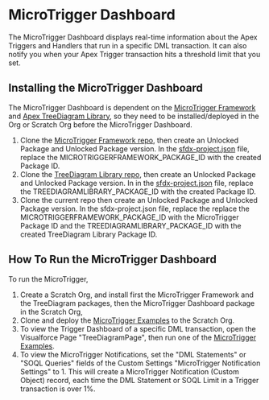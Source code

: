 # MicroTrigger Dashboard

The MicroTrigger Dashboard displays real-time information about the Apex Triggers and Handlers that run in a specific DML transaction. It can also notify you when your Apex Trigger transaction hits a threshold limit that you set.

## Installing the MicroTrigger Dashboard

The MicroTrigger Dashboard is dependent on the [MicroTrigger Framework](https://github.com/kofijohnson/Apex-MicroTrigger) and [Apex TreeDiagram Library](https://github.com/kofijohnson/Apex-TreeDiagram), so they need to be installed/deployed in the Org or Scratch Org before the MicroTrigger Dashboard.

1. Clone the [MicroTrigger Framework repo](https://github.com/kofijohnson/Apex-MicroTrigger), then create an Unlocked Package and Unlocked Package version. In the [sfdx-project.json](https://github.com/kofijohnson/Apex-MicroTrigger/blob/master/sfdx-project.json) file, replace the MICROTRIGGERFRAMEWORK_PACKAGE_ID with the created Package ID.
2. Clone the [TreeDiagram Library repo](https://github.com/kofijohnson/Apex-TreeDiagram), then create an Unlocked Package and Unlocked Package version. In in the [sfdx-project.json](https://github.com/kofijohnson/Apex-MicroTrigger/blob/master/sfdx-project.json) file, replace the TREEDIAGRAMLIBRARY_PACKAGE_ID with the created Package ID.
3. Clone the current repo then create an Unlocked Package and Unlocked Package version. In the sfdx-project.json file, replace the replace the MICROTRIGGERFRAMEWORK_PACKAGE_ID with the MicroTrigger Package ID and the TREEDIAGRAMLIBRARY_PACKAGE_ID with the created TreeDiagram Library Package ID.

## How To Run the MicroTrigger Dashboard

To run the MicroTrigger, 

1. Create a Scratch Org, and install first the MicroTrigger Framework and the TreeDiagram packages, then the MicroTrigger Dashboard package in the Scratch Org,
2. Clone and deploy the [MicroTrigger Examples](https://github.com/kofijohnson/Apex-MicroTrigger-Examples) to the Scratch Org.
3. To view the Trigger Dashboard of a specific DML transaction, open the Visualforce Page "TreeDiagramPage", then run one of the [MicroTrigger Examples](https://github.com/kofijohnson/Apex-MicroTrigger-Examples).
4. To view the MicroTrigger Notifications, set the "DML Statements" or "SOQL Queries" fields of the Custom Settings "MicroTrigger Notification Settings" to 1. This will create a MicroTrigger Notification (Custom Object) record, each time the DML Statement or SOQL Limit in a Trigger transaction is over 1%.
